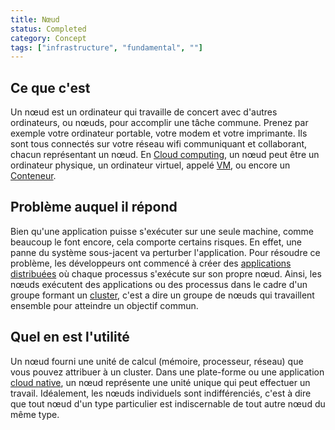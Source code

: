 ```yaml
---
title: Nœud 
status: Completed
category: Concept
tags: ["infrastructure", "fundamental", ""]
---
```


## Ce que c'est

Un nœud est un ordinateur qui travaille de concert avec d'autres ordinateurs, ou nœuds, pour accomplir une tâche commune.
Prenez par exemple votre ordinateur portable, votre modem et votre imprimante.
Ils sont tous connectés sur votre réseau wifi communiquant et collaborant, chacun représentant un nœud.
En [Cloud computing](/cloud-computing/), un nœud peut être un ordinateur physique,
un ordinateur virtuel, appelé [VM](/virtual-machine/), ou encore un [Conteneur](/container/).

## Problème auquel il répond

Bien qu'une application puisse s'exécuter sur une seule machine, comme beaucoup le font encore, cela comporte certains risques.
En effet, une panne du système sous-jacent va perturber l'application.
Pour résoudre ce problème, les développeurs ont commencé à créer des [applications distribuées](/distributed-apps/) où chaque processus s'exécute sur son propre nœud.
Ainsi, les nœuds exécutent des applications ou des processus dans le cadre d'un groupe formant un [cluster](/cluster/), c'est a dire un groupe de nœuds qui travaillent ensemble pour atteindre un objectif commun.

## Quel en est l'utilité

Un nœud fourni une unité de calcul (mémoire, processeur, réseau) que vous pouvez attribuer à un cluster.
Dans une plate-forme ou une application [cloud native](/cloud-native-tech/), un nœud représente une unité unique qui peut effectuer un travail.
Idéalement, les nœuds individuels sont indifférenciés, c'est à dire que
tout nœud d'un type particulier est indiscernable de tout autre nœud du même type.